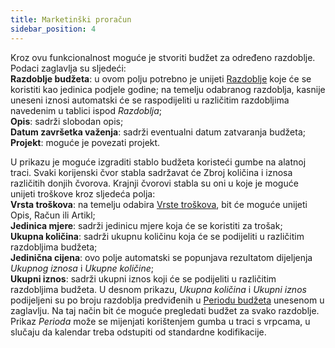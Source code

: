 ```yaml
---
title: Marketinški proračun
sidebar_position: 4
---
```


Kroz ovu funkcionalnost moguće je stvoriti budžet za određeno razdoblje.      
Podaci zaglavlja su sljedeći:      
**Razdoblje budžeta**: u ovom polju potrebno je unijeti [Razdoblje](/docs/configurations/tables/crm/sales-forecast/budget-period) koje će se koristiti kao jedinica podjele godine; na temelju odabranog razdoblja, kasnije uneseni iznosi automatski će se raspodijeliti u različitim razdobljima navedenim u tablici ispod *Razdoblja*;     
**Opis**: sadrži slobodan opis;      
**Datum završetka važenja**: sadrži eventualni datum zatvaranja budžeta;      
**Projekt**: moguće je povezati projekt.     

U prikazu je moguće izgraditi stablo budžeta koristeći gumbe na alatnoj traci. Svaki korijenski čvor stabla sadržavat će Zbroj količina i iznosa različitih donjih čvorova. Krajnji čvorovi stabla su oni u koje je moguće unijeti troškove kroz sljedeća polja:       
**Vrsta troškova**: na temelju odabira [Vrste troškova](/docs/configurations/tables/crm/sales-forecast/expenses-type), bit će moguće unijeti Opis, Račun ili Artikl;         
**Jedinica mjere**: sadrži jedinicu mjere koja će se koristiti za trošak;       
**Ukupna količina**: sadrži ukupnu količinu koja će se podijeliti u različitim razdobljima budžeta;        
**Jedinična cijena**: ovo polje automatski se popunjava rezultatom dijeljenja *Ukupnog iznosa* i *Ukupne količine*;        
**Ukupni iznos**: sadrži ukupni iznos koji će se podijeliti u različitim razdobljima budžeta.
U desnom prikazu, *Ukupna količina* i *Ukupni iznos* podijeljeni su po broju razdoblja predviđenih u [Periodu budžeta](/docs/configurations/tables/crm/sales-forecast/budget-period) unesenom u zaglavlju. Na taj način bit će moguće pregledati budžet za svako razdoblje. Prikaz *Perioda* može se mijenjati korištenjem gumba u traci s vrpcama, u slučaju da kalendar treba odstupiti od standardne kodifikacije.                     
